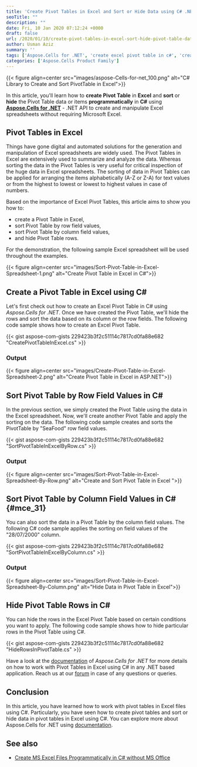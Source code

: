 ```yaml
---
title: 'Create Pivot Tables in Excel and Sort or Hide Data using C# .NET'
seoTitle: ""
description: ""
date: Fri, 10 Jan 2020 07:12:24 +0000
draft: false
url: /2020/01/10/create-pivot-tables-in-excel-sort-hide-pivot-table-data-programmatically/
author: Usman Aziz
summary: ''
tags: ['Aspose.Cells for .NET', 'create excel pivot table in c#', 'create excel pivot table programmatically', 'create pivot table excel', 'hide data in pivot table', 'how to create pivot table programmatically', 'pivot tables in excel in c#', 'sort pivot table excel']
categories: ['Aspose.Cells Product Family']
---
```




{{< figure align=center src="images/aspose-Cells-for-net_100.png" alt="C# Library to Create and Sort PivotTable in Excel">}}


In this article, you'll learn how to **create Pivot Table** in **Excel** and **sort** or **hide** the Pivot Table data or items **programmatically** in **C#** using [**Aspose.Cells for .NET**][1] - .NET API to create and manipulate Excel spreadsheets without requiring Microsoft Excel.

## Pivot Tables in Excel

Things have gone digital and automated solutions for the generation and manipulation of Excel spreadsheets are widely used. The Pivot Tables in Excel are extensively used to summarize and analyze the data. Whereas sorting the data in the Pivot Tables is very useful for critical inspection of the huge data in Excel spreadsheets. The sorting of data in Pivot Tables can be applied for arranging the items alphabetically (A-Z or Z-A) for text values or from the highest to lowest or lowest to highest values in case of numbers.

Based on the importance of Excel Pivot Tables, this article aims to show you how to:

*   create a Pivot Table in Excel,
*   sort Pivot Table by row field values,
*   sort Pivot Table by column field values,
*   and hide Pivot Table rows.

For the demonstration, the following sample Excel spreadsheet will be used throughout the examples.



{{< figure align=center src="images/Sort-Pivot-Table-in-Excel-Spreadsheet-1.png" alt="Create Pivot Table in Excel in C#">}}


## Create a Pivot Table in Excel using C#

Let's first check out how to create an Excel Pivot Table in C# using _Aspose.Cells for .NET_. Once we have created the Pivot Table, we'll hide the rows and sort the data based on its column or the row fields. The following code sample shows how to create an Excel Pivot Table.

{{< gist aspose-com-gists 229423b3f2c51114c7817cd0fa88e682 "CreatePivotTableInExcel.cs" >}}

### **Output**



{{< figure align=center src="images/Create-Pivot-Table-in-Excel-Spreadsheet-2.png" alt="Create Pivot Table in Excel in ASP.NET">}}


## Sort Pivot Table by Row Field Values in C#

In the previous section, we simply created the Pivot Table using the data in the Excel spreadsheet. Now, we'll create another Pivot Table and apply the sorting on the data. The following code sample creates and sorts the PivotTable by "SeaFood" row field values.

{{< gist aspose-com-gists 229423b3f2c51114c7817cd0fa88e682 "SortPivotTableInExcelByRow.cs" >}}

### **Output**



{{< figure align=center src="images/Sort-Pivot-Table-in-Excel-Spreadsheet-By-Row.png" alt="Create and Sort Pivot Table in Excel ">}}


## Sort Pivot Table by Column Field Values in C# {#mce_31}

You can also sort the data in a Pivot Table by the column field values. The following C# code sample applies the sorting on field values of the "28/07/2000" column.

{{< gist aspose-com-gists 229423b3f2c51114c7817cd0fa88e682 "SortPivotTableInExcelByColumn.cs" >}}

### **Output**



{{< figure align=center src="images/Sort-Pivot-Table-in-Excel-Spreadsheet-By-Column.png" alt="Hide Data in Pivot Table in Excel">}}


## Hide Pivot Table Rows in C#

You can hide the rows in the Excel Pivot Table based on certain conditions you want to apply. The following code sample shows how to hide particular rows in the Pivot Table using C#.

{{< gist aspose-com-gists 229423b3f2c51114c7817cd0fa88e682 "HideRowsInPivotTable.cs" >}}

Have a look at the [documentation][2] of _Aspose.Cells for .NET_ for more details on how to work with Pivot Tables in Excel using C# in any .NET based application. Reach us at our [forum][3] in case of any questions or queries.

## Conclusion

In this article, you have learned how to work with pivot tables in Excel files using C#. Particularly, you have seen how to create pivot tables and sort or hide data in pivot tables in Excel using C#. You can explore more about Aspose.Cells for .NET using [documentation][4].

## See also

*   [Create MS Excel Files Programmatically in C# without MS Office][5]




[1]: https://products.aspose.com/cells/net
[2]: https://docs.aspose.com/display/cellsnet/Pivot+Tables
[3]: https://forum.aspose.com/c/cells
[4]: https://docs.aspose.com/cells/net/
[5]: https://blog.aspose.com/2020/01/21/create-excel-xls-xlsx-programmatically-in-csharp-net/





